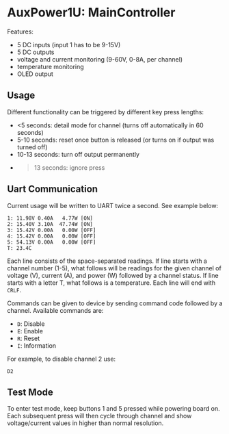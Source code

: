 # AuxPower1U: MainController

Features:
* 5 DC inputs (input 1 has to be 9-15V)
* 5 DC outputs
* voltage and current monitoring (9-60V, 0-8A, per channel)
* temperature monitoring
* OLED output


## Usage

Different functionality can be triggered by different key press lengths:
* <5 seconds:    detail mode for channel (turns off automatically in 60 seconds)
* 5-10 seconds:  reset once button is released (or turns on if output was turned off)
* 10-13 seconds: turn off output permanently
* >13 seconds:   ignore press


## Uart Communication

Current usage will be written to UART twice a second. See example below:

    1: 11.98V 0.40A   4.77W [ON]
    2: 15.40V 3.10A  47.74W [ON]
    3: 15.42V 0.00A   0.00W [OFF]
    4: 15.42V 0.00A   0.00W [OFF]
    5: 54.13V 0.00A   0.00W [OFF]
    T: 23.4C

Each line consists of the space-separated readings. If line starts with a
channel number (1-5), what follows will be readings for the given channel of
voltage (V), current (A), and power (W) followed by a channel status. If line
starts with a letter T, what follows is a temperature. Each line will end with
`CRLF`.

Commands can be given to device by sending command code followed by a channel.
Available commands are:
* `D`: Disable
* `E`: Enable
* `R`: Reset
* `I`: Information

For example, to disable channel 2 use:

    D2


## Test Mode

To enter test mode, keep buttons 1 and 5 pressed while powering board on. Each
subsequent press will then cycle through channel and show voltage/current values
in higher than normal resolution.
